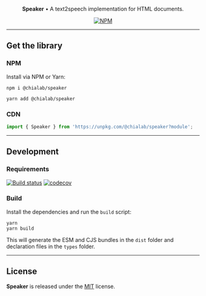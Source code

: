 <p align="center">
  <strong>Speaker</strong> • A text2speech implementation for HTML documents.
</p>

<p align="center">
    <a href="https://www.npmjs.com/package/@chialab/speaker"><img alt="NPM" src="https://img.shields.io/npm/v/@chialab/speaker.svg"></a>
</p>

---

## Get the library

### NPM

Install via NPM or Yarn:

```
npm i @chialab/speaker
```

```
yarn add @chialab/speaker
```

### CDN

```js
import { Speaker } from 'https://unpkg.com/@chialab/speaker?module';
```

---

## Development

### Requirements

[![Build status](https://github.com/chialab/speaker/workflows/Main/badge.svg)](https://github.com/chialab/speaker/actions?query=workflow%3ABuild)
[![codecov](https://codecov.io/gh/chialab/speaker/branch/main/graph/badge.svg)](https://codecov.io/gh/chialab/speaker)

### Build

Install the dependencies and run the `build` script:

```
yarn
yarn build
```

This will generate the ESM and CJS bundles in the `dist` folder and declaration files in the `types` folder.

---

## License

**Speaker** is released under the [MIT](https://github.com/chialab/speaker/blob/main/LICENSE) license.
